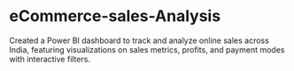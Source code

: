 # eCommerce-sales-Analysis
Created a Power BI dashboard to track and analyze online sales across India, featuring visualizations on sales metrics, profits, and payment modes with interactive filters.

